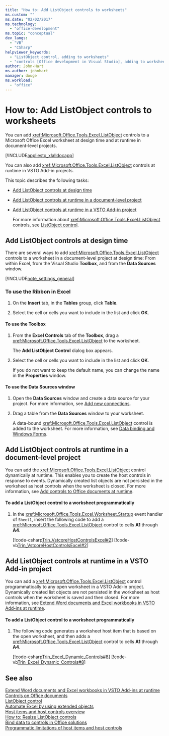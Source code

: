 ```yaml
---
title: "How to: Add ListObject controls to worksheets"
ms.custom: ""
ms.date: "02/02/2017"
ms.technology: 
  - "office-development"
ms.topic: "conceptual"
dev_langs: 
  - "VB"
  - "CSharp"
helpviewer_keywords: 
  - "ListObject control, adding to worksheets"
  - "controls [Office development in Visual Studio], adding to worksheets"
author: John-Hart
ms.author: johnhart
manager: douge
ms.workload: 
  - "office"
---
```

# How to: Add ListObject controls to worksheets
  You can add <xref:Microsoft.Office.Tools.Excel.ListObject> controls to a Microsoft Office Excel worksheet at design time and at runtime in document-level projects.  
  
 [!INCLUDE[appliesto_xlalldocapp](../vsto/includes/appliesto-xlalldocapp-md.md)]  
  
 You can also add <xref:Microsoft.Office.Tools.Excel.ListObject> controls at runtime in VSTO Add-in projects.  
  
 This topic describes the following tasks:  
  
- [Add ListObject controls at design time](#designtime)  
  
- [Add ListObject controls at runtime in a document-level project](#runtimedoclevel)  
  
- [Add ListObject controls at runtime in a VSTO Add-in project](#runtimeaddin)  
  
  For more information about <xref:Microsoft.Office.Tools.Excel.ListObject> controls, see [ListObject control](../vsto/listobject-control.md).  
  
##  <a name="designtime"></a> Add ListObject controls at design time  
 There are several ways to add <xref:Microsoft.Office.Tools.Excel.ListObject> controls to a worksheet in a document-level project at design time: From within Excel, from the Visual Studio **Toolbox**, and from the **Data Sources** window.  
  
 [!INCLUDE[note_settings_general](../sharepoint/includes/note-settings-general-md.md)]  
  
### To use the Ribbon in Excel  
  
1.  On the **Insert** tab, in the **Tables** group, click **Table**.  
  
2.  Select the cell or cells you want to include in the list and click **OK**.  
  
#### To use the Toolbox  
  
1.  From the **Excel Controls** tab of the **Toolbox**, drag a <xref:Microsoft.Office.Tools.Excel.ListObject> to the worksheet.  
  
     The **Add ListObject Control** dialog box appears.  
  
2.  Select the cell or cells you want to include in the list and click **OK**.  
  
     If you do not want to keep the default name, you can change the name in the **Properties** window.  
  
#### To use the Data Sources window  
  
1.  Open the **Data Sources** window and create a data source for your project. For more information, see [Add new connections](../data-tools/add-new-connections.md).  
  
2.  Drag a table from the **Data Sources** window to your worksheet.  
  
     A data-bound <xref:Microsoft.Office.Tools.Excel.ListObject> control is added to the worksheet. For more information, see [Data binding and Windows Forms](/dotnet/framework/winforms/data-binding-and-windows-forms).  
  
##  <a name="runtimedoclevel"></a> Add ListObject controls at runtime in a document-level project  
 You can add the <xref:Microsoft.Office.Tools.Excel.ListObject> control dynamically at runtime. This enables you to create the host controls in response to events. Dynamically created list objects are not persisted in the worksheet as host controls when the worksheet is closed. For more information, see [Add controls to Office documents at runtime](../vsto/adding-controls-to-office-documents-at-run-time.md).  
  
#### To add a ListObject control to a worksheet programmatically  
  
1.  In the <xref:Microsoft.Office.Tools.Excel.Worksheet.Startup> event handler of `Sheet1`, insert the following code to add a <xref:Microsoft.Office.Tools.Excel.ListObject> control to cells **A1** through **A4**.  
  
     [!code-csharp[Trin_VstcoreHostControlsExcel#2](../vsto/codesnippet/CSharp/Trin_VstcoreHostControlsExcelCS/Sheet1.cs#2)]
     [!code-vb[Trin_VstcoreHostControlsExcel#2](../vsto/codesnippet/VisualBasic/Trin_VstcoreHostControlsExcelVB/Sheet1.vb#2)]  
  
##  <a name="runtimeaddin"></a> Add ListObject controls at runtime in a VSTO Add-in project  
 You can add a <xref:Microsoft.Office.Tools.Excel.ListObject> control programmatically to any open worksheet in a VSTO Add-in project. Dynamically created list objects are not persisted in the worksheet as host controls when the worksheet is saved and then closed. For more information, see [Extend Word documents and Excel workbooks in VSTO Add-ins at runtime](../vsto/extending-word-documents-and-excel-workbooks-in-vsto-add-ins-at-run-time.md).  
  
#### To add a ListObject control to a worksheet programmatically  
  
1.  The following code generates a worksheet host item that is based on the open worksheet, and then adds a <xref:Microsoft.Office.Tools.Excel.ListObject> control to cells **A1** through **A4**.  
  
     [!code-csharp[Trin_Excel_Dynamic_Controls#8](../vsto/codesnippet/CSharp/Trin_Excel_Dynamic_Controls/ThisAddIn.cs#8)]
     [!code-vb[Trin_Excel_Dynamic_Controls#8](../vsto/codesnippet/VisualBasic/Trin_Excel_Dynamic_Controls/ThisAddIn.vb#8)]  
  
## See also  
 [Extend Word documents and Excel workbooks in VSTO Add-ins at runtime](../vsto/extending-word-documents-and-excel-workbooks-in-vsto-add-ins-at-run-time.md)   
 [Controls on Office documents](../vsto/controls-on-office-documents.md)   
 [ListObject control](../vsto/listobject-control.md)   
 [Automate Excel by using extended objects](../vsto/automating-excel-by-using-extended-objects.md)   
 [Host items and host controls overview](../vsto/host-items-and-host-controls-overview.md)   
 [How to: Resize ListObject controls](../vsto/how-to-resize-listobject-controls.md)   
 [Bind data to controls in Office solutions](../vsto/binding-data-to-controls-in-office-solutions.md)   
 [Programmatic limitations of host items and host controls](../vsto/programmatic-limitations-of-host-items-and-host-controls.md)  
  
  